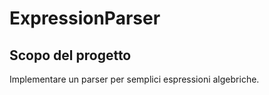 # ExpressionParser



## Scopo del progetto

Implementare un parser per semplici espressioni algebriche.

